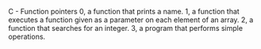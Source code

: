 C - Function pointers
0, a function that prints a name.
1, a function that executes a function given as a parameter
on each element of an array.
2, a function that searches for an integer.
3, a program that performs simple operations.
